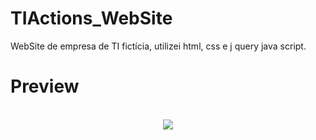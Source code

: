 # TIActions_WebSite
WebSite de empresa de TI fictícia, utilizei html, css e j query java script. 
<br>

<h1>Preview</h1>
<br>
<div align="center">
<img src="https://user-images.githubusercontent.com/97764322/151076854-1112a188-4500-4f9c-8cfb-b54f93168a29.png"/>
</div>
